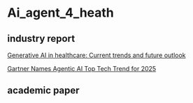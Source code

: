 # Ai_agent_4_heath

## industry report

[Generative AI in healthcare: Current trends and future outlook](https://www.gartner.com/en/articles/top-technology-trends-2025)

[Gartner Names Agentic AI Top Tech Trend for 2025](https://thejournal.com/articles/2024/10/23/gartner-names-agentic-ai-top-tech-trend-for-2025.aspx#:~:text=Research%20firm%20Gartner%C2%A0has%20named%20Agentic,related%20tasks%20without%20human%20guidance)

## academic paper
